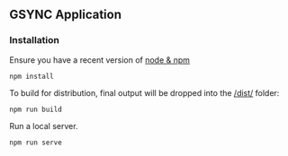 GSYNC Application
-------------------------------------------

### Installation
Ensure you have a recent version of [node & npm](https://nodejs.org/en/download/)
```
npm install
```
To build for distribution, final output will be dropped into the [/dist/](./dist) folder:
```
npm run build
```
Run a local server.
```
npm run serve
```
